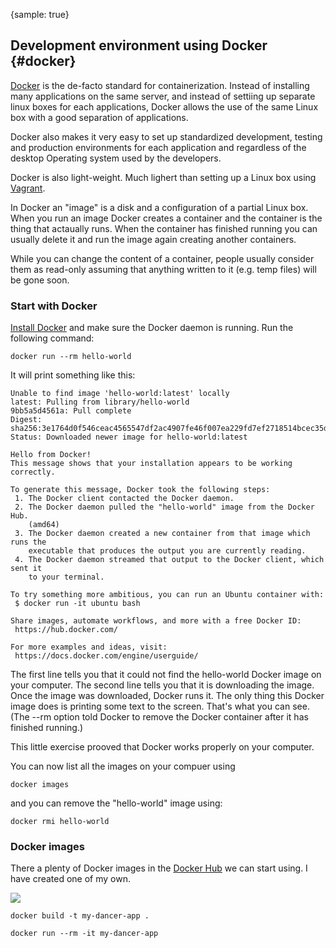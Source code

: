 {sample: true}
## Development environment using Docker {#docker}

[Docker](https://www.docker.com/) is the de-facto standard for containerization. Instead of installing many applications on the same server, and instead of settiing up separate linux boxes for each applications, Docker allows the use of the same Linux box with a good separation of applications.

Docker also makes it very easy to set up standardized development, testing and production environments for each application and regardless of the desktop Operating system used by the developers.

Docker is also light-weight. Much lighert than setting up a Linux box using [Vagrant](#vagrant).

In Docker an "image" is a disk and a configuration of a partial Linux box. When you run an image Docker creates a container and the container is the thing that actaually runs. When the container has finished running you can usually delete it and run the image again creating another containers.

While you can change the content of a container, people usually consider them as read-only assuming that anything written to it (e.g. temp files) will be gone soon.

### Start with Docker

[Install Docker](https://www.docker.com/) and make sure the Docker daemon is running. Run the following command:

```
docker run --rm hello-world
```

It will print something like this:

```
Unable to find image 'hello-world:latest' locally
latest: Pulling from library/hello-world
9bb5a5d4561a: Pull complete
Digest: sha256:3e1764d0f546ceac4565547df2ac4907fe46f007ea229fd7ef2718514bcec35d
Status: Downloaded newer image for hello-world:latest

Hello from Docker!
This message shows that your installation appears to be working correctly.

To generate this message, Docker took the following steps:
 1. The Docker client contacted the Docker daemon.
 2. The Docker daemon pulled the "hello-world" image from the Docker Hub.
    (amd64)
 3. The Docker daemon created a new container from that image which runs the
    executable that produces the output you are currently reading.
 4. The Docker daemon streamed that output to the Docker client, which sent it
    to your terminal.

To try something more ambitious, you can run an Ubuntu container with:
 $ docker run -it ubuntu bash

Share images, automate workflows, and more with a free Docker ID:
 https://hub.docker.com/

For more examples and ideas, visit:
 https://docs.docker.com/engine/userguide/
```

The first line tells you that it could not find the hello-world Docker image on your computer. The second line tells you that it is downloading the image.
Once the image was downloaded, Docker runs it. The only thing this Docker image does is printing some text to the screen. That's what you can see.  (The <hl>--rm</hl> option told Docker to remove the Docker container after it has finished running.)

This little exercise prooved that Docker works properly on your computer.

You can now list all the images on your compuer using

```
docker images
```

and you can remove the "hello-world" image using:

```
docker rmi hello-world
```

### Docker images

There a plenty of Docker images in the [Docker Hub](https://hub.docker.com/) we can start using.
I have created one of my own.

![](code/docker/Dockerfile)

```
docker build -t my-dancer-app .
```

```
docker run --rm -it my-dancer-app
```

